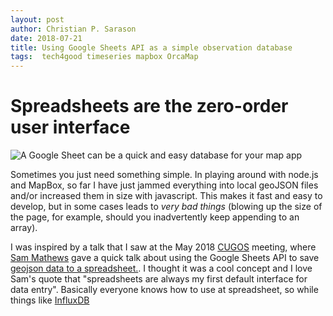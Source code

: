 ```yaml
---
layout: post
author: Christian P. Sarason
date: 2018-07-21
title: Using Google Sheets API as a simple observation database
tags:  tech4good timeseries mapbox OrcaMap
---
```

# Spreadsheets are the zero-order user interface

![A Google Sheet can be a quick and easy database for your map app]({{"/assets/images/orcamap-google-sheet-snap.png"}})

Sometimes you just need something simple. In playing around with node.js and
MapBox, so far I have just jammed everything into local geoJSON files and/or
increased them in size with javascript. This makes it fast and easy to develop,
but in some cases leads to *very bad things* (blowing up the size of the page,
for example, should you inadvertently keep appending to an array).

I was inspired by a talk that I saw at the May 2018 [CUGOS](https://www.cugos.org)
meeting, where [Sam Mathews](https://www.mapbox.com/about/team/sam-matthews/) gave
a quick talk about using the Google Sheets API to save
[geojson data to a spreadsheet.](https://github.com/cugos/gus-api). I thought
it was a cool concept and I love Sam's quote that "spreadsheets are always my
first default interface for data entry". Basically everyone knows how to use
at spreadsheet, so while things like [InfluxDB]({{"2018/05/14/influx_db_scratchnotes.html"|absolute_url}})
